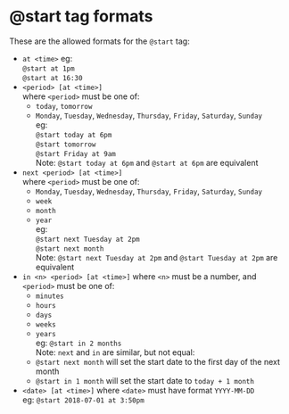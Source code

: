 # @start tag formats

These are the allowed formats for the `@start` tag:

- `at <time>`
  eg:  
   `@start at 1pm`  
   `@start at 16:30`
- `<period> [at <time>]`  
   where `<period>` must be one of:
  - `today`, `tomorrow`
  - `Monday`, `Tuesday`, `Wednesday`, `Thursday`, `Friday`, `Saturday`, `Sunday`  
    eg:  
    `@start today at 6pm`  
    `@start tomorrow`  
    `@start Friday at 9am`  
    Note: `@start today at 6pm` and `@start at 6pm` are equivalent
- `next <period> [at <time>]`  
   where `<period>` must be one of:
  - `Monday`, `Tuesday`, `Wednesday`, `Thursday`, `Friday`, `Saturday`, `Sunday`
  - `week`
  - `month`
  - `year`  
    eg:  
    `@start next Tuesday at 2pm`  
    `@start next month`  
    Note: `@start next Tuesday at 2pm` and `@start Tuesday at 2pm` are equivalent
- `in <n> <period> [at <time>]`
  where `<n>` must be a number, and `<period>` must be one of:
  - `minutes`
  - `hours`
  - `days`
  - `weeks`
  - `years`  
    eg: `@start in 2 months`  
    Note: `next` and `in` are similar, but not equal:
  - `@start next month` will set the start date to the first day of the next month
  - `@start in 1 month` will set the start date to `today + 1 month`
- `<date> [at <time>]`
  where `<date>` must have format `YYYY-MM-DD`  
   eg: `@start 2018-07-01 at 3:50pm`
